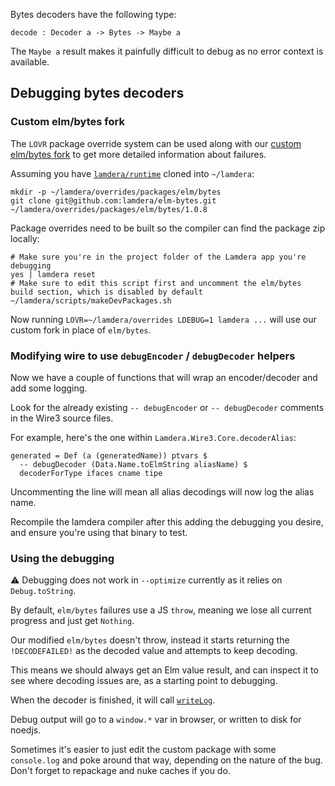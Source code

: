 Bytes decoders have the following type:

```
decode : Decoder a -> Bytes -> Maybe a
```

The `Maybe a` result makes it painfully difficult to debug as no error context is available.


## Debugging bytes decoders

### Custom elm/bytes fork

The `LOVR` package override system can be used along with our [custom elm/bytes fork](https://github.com/lamdera/elm-bytes) to get more detailed information about failures.

Assuming you have [`lamdera/runtime`](https://github.com/lamdera/runtime) cloned into `~/lamdera`:

```
mkdir -p ~/lamdera/overrides/packages/elm/bytes
git clone git@github.com:lamdera/elm-bytes.git ~/lamdera/overrides/packages/elm/bytes/1.0.8

```

Package overrides need to be built so the compiler can find the package zip locally:

```
# Make sure you're in the project folder of the Lamdera app you're debugging
yes | lamdera reset
# Make sure to edit this script first and uncomment the elm/bytes build section, which is disabled by default
~/lamdera/scripts/makeDevPackages.sh
```

Now running `LOVR=~/lamdera/overrides LDEBUG=1 lamdera ...` will use our custom fork in place of `elm/bytes`.


### Modifying wire to use `debugEncoder` / `debugDecoder` helpers

Now we have a couple of functions that will wrap an encoder/decoder and add some logging.

Look for the already existing `-- debugEncoder` or `-- debugDecoder` comments in the Wire3 source files.

For example, here's the one within `Lamdera.Wire3.Core.decoderAlias`:

```
generated = Def (a (generatedName)) ptvars $
  -- debugDecoder (Data.Name.toElmString aliasName) $
  decoderForType ifaces cname tipe
```

Uncommenting the line will mean all alias decodings will now log the alias name.

Recompile the lamdera compiler after this adding the debugging you desire, and ensure you're using that binary to test.


### Using the debugging

:warning: Debugging does not work in `--optimize` currently as it relies on `Debug.toString`.

By default, `elm/bytes` failures use a JS `throw`, meaning we lose all current progress and just get `Nothing`.

Our modified `elm/bytes` doesn't throw, instead it starts returning the `!DECODEFAILED!` as the decoded value and attempts to keep decoding.

This means we should always get an Elm value result, and can inspect it to see where decoding issues are, as a starting point to debugging.


When the decoder is finished, it will call [`writeLog`](https://github.com/lamdera/elm-bytes/blob/master/src/Elm/Kernel/Bytes.js#L57).

Debug output will go to a `window.*` var in browser, or written to disk for noedjs.

Sometimes it's easier to just edit the custom package with some `console.log` and poke around that way, depending on the nature of the bug. Don't forget to repackage and nuke caches if you do.
